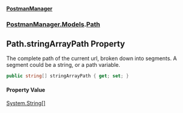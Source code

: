#### [PostmanManager](PostmanManager.md 'PostmanManager')
### [PostmanManager.Models](PostmanManager.md#PostmanManager.Models 'PostmanManager.Models').[Path](PostmanManager.md#PostmanManager.Models.Path 'PostmanManager.Models.Path')

## Path.stringArrayPath Property

The complete path of the current url, broken down into segments. A segment could be a string, or a path variable.

```csharp
public string[] stringArrayPath { get; set; }
```

#### Property Value
[System.String](https://docs.microsoft.com/en-us/dotnet/api/System.String 'System.String')[[]](https://docs.microsoft.com/en-us/dotnet/api/System.Array 'System.Array')